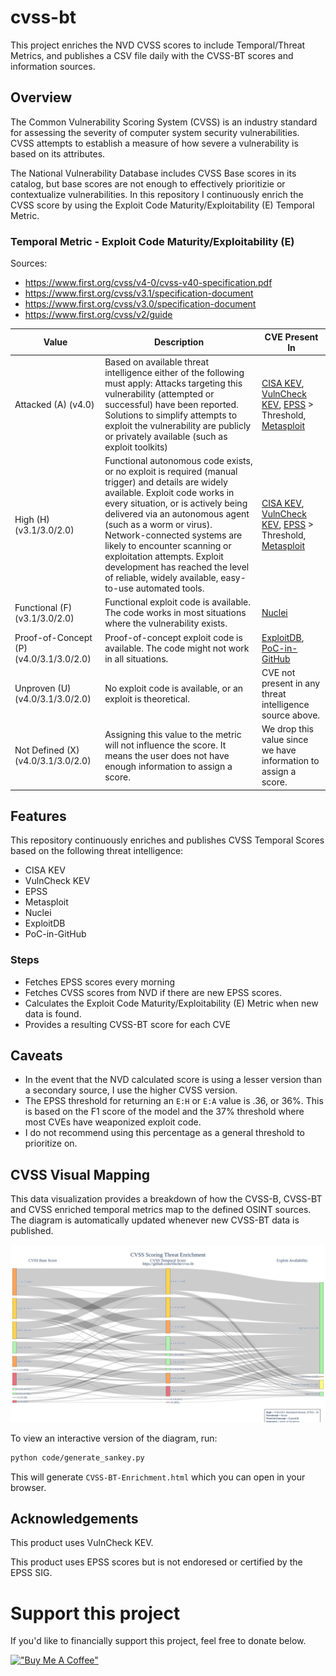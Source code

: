 # cvss-bt
This project enriches the NVD CVSS scores to include Temporal/Threat Metrics, and publishes a CSV file daily with the CVSS-BT scores and information sources.

## Overview

The Common Vulnerability Scoring System (CVSS) is an industry standard for assessing the severity of computer system security vulnerabilities. CVSS attempts to establish a measure of how severe a vulnerability is based on its attributes.

The National Vulnerability Database includes CVSS Base scores in its catalog, but base scores are not enough to effectively prioritizie or contextualize vulnerabilities. In this repository I continuously enrich the CVSS score by using the Exploit Code Maturity/Exploitability (E) Temporal Metric.

### Temporal Metric - Exploit Code Maturity/Exploitability (E)

Sources:
- https://www.first.org/cvss/v4-0/cvss-v40-specification.pdf
- https://www.first.org/cvss/v3.1/specification-document
- https://www.first.org/cvss/v3.0/specification-document
- https://www.first.org/cvss/v2/guide

| Value | Description | CVE Present In |
|---------------------------|-------------|-------------|
| Attacked (A) (v4.0) | Based on available threat intelligence either of the following must apply: Attacks targeting this vulnerability (attempted or successful) have been reported. Solutions to simplify attempts to exploit the vulnerability are publicly or privately available (such as exploit toolkits) | [CISA KEV](https://www.cisa.gov/known-exploited-vulnerabilities-catalog), [VulnCheck KEV](https://vulncheck.com/kev), [EPSS](https://www.first.org/epss/) > Threshold, [Metasploit](https://www.metasploit.com/) |
| High (H) (v3.1/3.0/2.0)| Functional autonomous code exists, or no exploit is required (manual trigger) and details are widely available. Exploit code works in every situation, or is actively being delivered via an autonomous agent (such as a worm or virus). Network-connected systems are likely to encounter scanning or exploitation attempts. Exploit development has reached the level of reliable, widely available, easy-to-use automated tools. | [CISA KEV](https://www.cisa.gov/known-exploited-vulnerabilities-catalog), [VulnCheck KEV](https://vulncheck.com/kev), [EPSS](https://www.first.org/epss/) > Threshold, [Metasploit](https://www.metasploit.com/) |
| Functional (F) (v3.1/3.0/2.0) | Functional exploit code is available. The code works in most situations where the vulnerability exists. | [Nuclei](https://github.com/projectdiscovery/nuclei) |
| Proof-of-Concept (P) (v4.0/3.1/3.0/2.0) | Proof-of-concept exploit code is available. The code might not work in all situations. | [ExploitDB](https://www.exploit-db.com/), [PoC-in-GitHub](https://github.com/nomi-sec/PoC-in-GitHub) |
| Unproven (U) (v4.0/3.1/3.0/2.0) | No exploit code is available, or an exploit is theoretical. | CVE not present in any threat intelligence source above. |
| Not Defined (X) (v4.0/3.1/3.0/2.0) | Assigning this value to the metric will not influence the score. It means the user does not have enough information to assign a score. | We drop this value since we have information to assign a score. |


## Features
This repository continuously enriches and publishes CVSS Temporal Scores based on the following threat intelligence:

- CISA KEV
- VulnCheck KEV
- EPSS
- Metasploit
- Nuclei
- ExploitDB
- PoC-in-GitHub

### Steps
- Fetches EPSS scores every morning
- Fetches CVSS scores from NVD if there are new EPSS scores.
- Calculates the Exploit Code Maturity/Exploitability (E) Metric when new data is found.
- Provides a resulting CVSS-BT score for each CVE

## Caveats
- In the event that the NVD calculated score is using a lesser version than a secondary source, I use the higher CVSS version.
- The EPSS threshold for returning an `E:H` or `E:A` value is .36, or 36%. This is based on the F1 score of the model and the 37% threshold where most CVEs have weaponized exploit code.
- I do not recommend using this percentage as a general threshold to prioritize on.

## CVSS Visual Mapping
This data visualization provides a breakdown of how the CVSS-B, CVSS-BT and CVSS enriched temporal metrics map to the defined OSINT sources. The diagram is automatically updated whenever new CVSS-BT data is published.

![CVSS-BT Mapping](CVSS-BT-Enrichment.png)

To view an interactive version of the diagram, run:
```bash
python code/generate_sankey.py
```
This will generate `CVSS-BT-Enrichment.html` which you can open in your browser.

## Acknowledgements

This product uses VulnCheck KEV.

This product uses EPSS scores but is not endoresed or certified by the EPSS SIG.

# Support this project
If you'd like to financially support this project, feel free to donate below.

[!["Buy Me A Coffee"](https://www.buymeacoffee.com/assets/img/custom_images/orange_img.png)](https://www.buymeacoffee.com/stephenshaffer)

